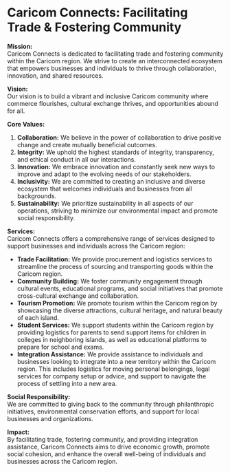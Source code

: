  # Caricom Connects: Facilitating Trade & Fostering Community

**Mission:**  
Caricom Connects is dedicated to facilitating trade and fostering community within the Caricom region. We strive to create an interconnected ecosystem that empowers businesses and individuals to thrive through collaboration, innovation, and shared resources.

**Vision:**  
Our vision is to build a vibrant and inclusive Caricom community where commerce flourishes, cultural exchange thrives, and opportunities abound for all.

**Core Values:**  
1. **Collaboration:** We believe in the power of collaboration to drive positive change and create mutually beneficial outcomes.
2. **Integrity:** We uphold the highest standards of integrity, transparency, and ethical conduct in all our interactions.
3. **Innovation:** We embrace innovation and constantly seek new ways to improve and adapt to the evolving needs of our stakeholders.
4. **Inclusivity:** We are committed to creating an inclusive and diverse ecosystem that welcomes individuals and businesses from all backgrounds.
5. **Sustainability:** We prioritize sustainability in all aspects of our operations, striving to minimize our environmental impact and promote social responsibility.

**Services:**  
Caricom Connects offers a comprehensive range of services designed to support businesses and individuals across the Caricom region:
- **Trade Facilitation:** We provide procurement and logistics services to streamline the process of sourcing and transporting goods within the Caricom region.
- **Community Building:** We foster community engagement through cultural events, educational programs, and social initiatives that promote cross-cultural exchange and collaboration.
- **Tourism Promotion:** We promote tourism within the Caricom region by showcasing the diverse attractions, cultural heritage, and natural beauty of each island.
- **Student Services:** We support students within the Caricom region by providing logistics for parents to send support items for children in colleges in neighboring islands, as well as educational platforms to prepare for school and exams.
- **Integration Assistance:** We provide assistance to individuals and businesses looking to integrate into a new territory within the Caricom region. This includes logistics for moving personal belongings, legal services for company setup or advice, and support to navigate the process of settling into a new area.

**Social Responsibility:**  
We are committed to giving back to the community through philanthropic initiatives, environmental conservation efforts, and support for local businesses and organizations.

**Impact:**  
By facilitating trade, fostering community, and providing integration assistance, Caricom Connects aims to drive economic growth, promote social cohesion, and enhance the overall well-being of individuals and businesses across the Caricom region.
